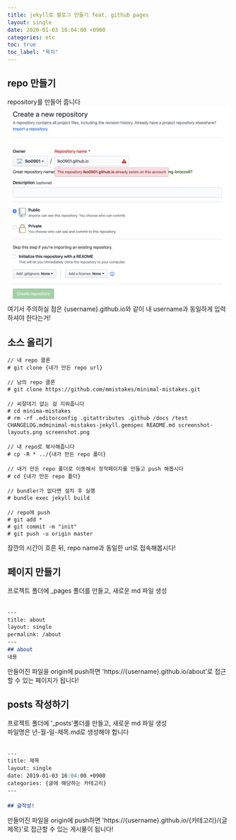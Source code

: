 ```yaml
---
title: jekyll로 블로그 만들기 feat. github pages
layout: single
date: 2020-01-03 16:04:00 +0900
categories: etc
toc: true
toc_label: "목차"
---
```


## repo 만들기
repository를 만들어 줍니다
![repo 만들기](/assets/images/2019-01-03/200103180822.png)
여기서 주의하실 점은 {username}.github.io와 같이 내 username과 동일하게 입력하셔야 한다는거!  


## 소스 올리기
``` shell 
// 내 repo 클론
# git clone {내가 만든 repo url}

// 남의 repo 클론
# git clone https://github.com/mmistakes/minimal-mistakes.git

// 씨잘데기 없는 걸 지워줍니다
# cd minima-mistakes
# rm -rf .editorconfig .gitattributes .github /docs /test CHANGELOG.mdminimal-mistakes-jekyll.gemspec README.md screenshot-layouts.png screenshot.png

// 내 repo로 복사해줍니다
# cp -R * ../{내가 만든 repo 폴더}

// 내가 만든 repo 폴더로 이동해서 정적페이지를 만들고 push 해봅시다
# cd {내가 만든 repo 폴더}

// bundler가 없다면 설치 후 실행
# bundle exec jekyll build

// repo에 push
# git add *
# git commit -m "init"
# git push -u origin master
```
잠깐의 시간이 흐른 뒤, repo name과 동일한 url로 접속해봅시다!

## 페이지 만들기
프로젝트 폴더에 _pages 폴더를 만들고, 새로운 md 파일 생성
```markdown

---
title: about
layout: single
permalink: /about
---
## about
내용

```
만들어진 파일을 origin에 push하면 'https://{username}.github.io/about'로 접근할 수 있는 페이지가 됩니다!

## posts 작성하기
프로젝트 폴더에 '_posts'폴더를 만들고, 새로운 md 파일 생성  
파일명은 년-월-일-제목.md로 생성해야 합니다
```markdown

---
title: 제목
layout: single
date: 2019-01-03 16:04:00 +0900
categories: {글에 해당하는 카테고리}
---

## 글작성!

```
만들어진 파일을 origin에 push하면 'https://{username}.github.io/{카테고리}/{글제목}'로 접근할 수 있는 게시물이 됩니다!